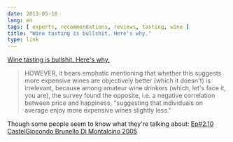 ```yaml
---
date: 2013-05-10
lang: en
tags: [ experts, recommendations, reviews, tasting, wine ]
title: "Wine tasting is bullshit. Here's why."
type: link
---
```


[Wine tasting is bullshit. Here's
why.](http://io9.com/wine-tasting-is-bullshit-heres-why-496098276)

> HOWEVER, it bears emphatic mentioning that whether this suggests more
> expensive wines are objectively better (which it doesn't) is
> irrelevant, because among amateur wine drinkers (which, let's face it,
> you are), the survey found the opposite, i.e. a negative correlation
> between price and happiness, "suggesting that individuals on average
> enjoy more expensive wines slightly less."

Though some people seem to know what they're talking about: [Ep#2.10
CastelGiocondo Brunello Di Montalcino
2005](http://youtube.com/watch?v=yjuMNvBbX20)

